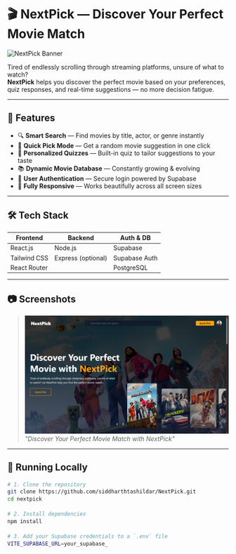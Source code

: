 # 🎬 NextPick — Discover Your Perfect Movie Match

![NextPick Banner](./path/to/screenshot.png)

Tired of endlessly scrolling through streaming platforms, unsure of what to watch?  
**NextPick** helps you discover the perfect movie based on your preferences, quiz responses, and real-time suggestions — no more decision fatigue.

---

## 🚀 Features

- 🔍 **Smart Search** — Find movies by title, actor, or genre instantly
- 🎯 **Quick Pick Mode** — Get a random movie suggestion in one click
- 🧠 **Personalized Quizzes** — Built-in quiz to tailor suggestions to your taste
- 📚 **Dynamic Movie Database** — Constantly growing & evolving
- 👥 **User Authentication** — Secure login powered by Supabase
- 📱 **Fully Responsive** — Works beautifully across all screen sizes

---

## 🛠️ Tech Stack

| Frontend       | Backend       | Auth & DB      |
| -------------- | ------------- | -------------- |
| React.js       | Node.js       | Supabase       |
| Tailwind CSS   | Express (optional) | Supabase Auth |
| React Router   |               | PostgreSQL     |

---

## 📷 Screenshots

> ![Homepage Screenshot](src/assets/ss.png)  
> _"Discover Your Perfect Movie Match with NextPick"_

---

## 🧪 Running Locally

```bash
# 1. Clone the repository
git clone https://github.com/siddharthtashildar/NextPick.git
cd nextpick

# 2. Install dependencies
npm install

# 3. Add your Supabase credentials to a `.env` file
VITE_SUPABASE_URL=your_supabase_
